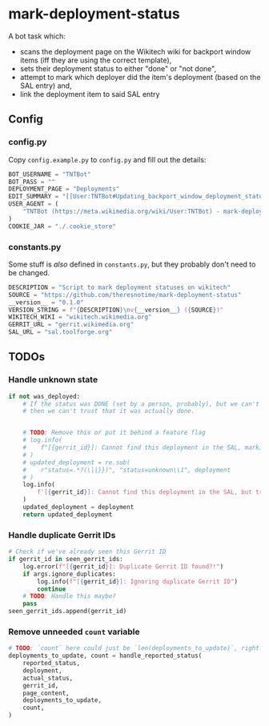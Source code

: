 # mark-deployment-status
A bot task which:
- scans the deployment page on the Wikitech wiki for backport window items (iff they are using the correct template),
- sets their deployment status to either "done" or "not done",
- attempt to mark which deployer did the item's deployment (based on the SAL entry) and,
- link the deployment item to said SAL entry

## Config
### config.py
Copy `config.example.py` to `config.py` and fill out the details:
```python
BOT_USERNAME = "TNTBot"
BOT_PASS = ""
DEPLOYMENT_PAGE = "Deployments"
EDIT_SUMMARY = "[[User:TNTBot#Updating_backport_window_deployment_statuses|Automated task]]: Updating deployment statuses"
USER_AGENT = (
    "TNTBot (https://meta.wikimedia.org/wiki/User:TNTBot) - mark-deployment-status"
)
COOKIE_JAR = "./.cookie_store"
```
### constants.py
Some stuff is *also* defined in `constants.py`, but they probably don't need to be changed.
```python
DESCRIPTION = "Script to mark deployment statuses on wikitech"
SOURCE = "https://github.com/theresnotime/mark-deployment-status"
__version__ = "0.1.0"
VERSION_STRING = f"{DESCRIPTION}\nv{__version__} ({SOURCE})"
WIKITECH_WIKI = "wikitech.wikimedia.org"
GERRIT_URL = "gerrit.wikimedia.org"
SAL_URL = "sal.toolforge.org"
```

## TODOs
### Handle unknown state
```python
if not was_deployed:
    # If the status was DONE (set by a person, probably), but we can't find it in the SAL
    # then we can't trust that it was actually done.


    # TODO: Remove this or put it behind a feature flag
    # log.info(
    #    f"[{gerrit_id}]: Cannot find this deployment in the SAL, marking as unknown status."
    # )
    # updated_deployment = re.sub(
    #    r"status=.*?(\||}})", "status=unknown\\1", deployment
    # )
    log.info(
        f'[{gerrit_id}]: Cannot find this deployment in the SAL, but trusting that it was "done".'
    )
    updated_deployment = deployment
    return updated_deployment
```

### Handle duplicate Gerrit IDs
```python
# Check if we've already seen this Gerrit ID
if gerrit_id in seen_gerrit_ids:
    log.error(f"[{gerrit_id}]: Duplicate Gerrit ID found?!")
    if args.ignore_duplicates:
        log.info(f"[{gerrit_id}]: Ignoring duplicate Gerrit ID")
        continue
    # TODO: Handle this maybe?
    pass
seen_gerrit_ids.append(gerrit_id)
```

### Remove unneeded `count` variable
```python
# TODO: `count` here could just be `len(deployments_to_update)`, right..?
deployments_to_update, count = handle_reported_status(
    reported_status,
    deployment,
    actual_status,
    gerrit_id,
    page_content,
    deployments_to_update,
    count,
)
```